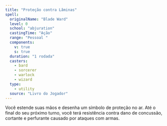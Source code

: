 ```yaml
---
title: "Proteção contra Lâminas"
spell:
  originalName: "Blade Ward"
  level: 0
  school: "abjuration"
  castingTime: "Ação"
  range: "Pessoal "
  components:
    v: true
    s: true
  duration: "1 rodada"
  casters:
    - bard
    - sorcerer
    - warlock
    - wizard
  type:
    - utility
  source: "Livro do Jogador"
---
```


Você estende suas mãos e desenha um símbolo de proteção no ar. Até o final do seu próximo turno, você terá resistência contra dano de concussão, cortante e perfurante causado por ataques com armas.
